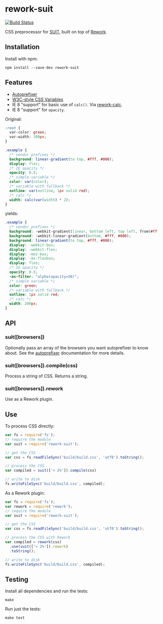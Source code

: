 # rework-suit

[![Build Status](https://secure.travis-ci.org/suitcss/rework-suit.png?branch=master)](http://travis-ci.org/suitcss/rework-suit)

CSS preprocessor for [SUIT](https://github.com/suitcss/suit), built on top of
[Rework](https://github.com/visionmedia/rework).

## Installation

Install with npm:

```
npm install --save-dev rework-suit
```

## Features

* [Autoprefixer](https://github.com/ai/autoprefixer)
* [W3C-style CSS Variables](http://www.w3.org/TR/css-variables/)
* IE 8 "support" for basic use of `calc()`. Via [rework-calc](https://github.com/klei-dev/rework-calc).
* IE 8 "support" for `opacity`.

Original:

```css
:root {
  var-color: green;
  var-width: 100px;
}

.example {
  /* vendor prefixes */
  background: linear-gradient(to top, #fff, #000);
  display: flex;
  /* IE opacity */
  opacity: 0.5;
  /* simple variable */
  color: var(color);
  /* variable with fallback */
  outline: var(outline, 1px solid red);
  /* calc */
  width: calc(var(width) * 2);
}
```

yields:

```css
.example {
  /* vendor prefixes */
  background: -webkit-gradient(linear, bottom left, top left, from(#fff), to(#000));
  background: -webkit-linear-gradient(bottom, #fff, #000);
  background: linear-gradient(to top, #fff, #000);
  display: -webkit-box;
  display: -webkit-flex;
  display: -moz-box;
  display: -ms-flexbox;
  display: flex;
  /* IE opacity */
  opacity: 0.5;
  -ms-filter: "alpha(opacity=50)";
  /* simple variable */
  color: green;
  /* variable with fallback */
  outline: 1px solid red;
  /* calc */
  width: 200px;
}
```

## API

### suit([browsers])

Optionally pass an array of the browsers you want autoprefixer to know about.
See the [autoprefixer](https://github.com/ai/autoprefixer) documentation for
more details.

### suit([browsers]).compile(css)

Process a string of CSS. Returns a string.

### suit([browsers]).rework

Use as a Rework plugin.

## Use

To process CSS directly:

```js
var fs = require('fs');
// require the module
var suit = require('rework-suit');

// get the CSS
var css = fs.readFileSync('build/build.css', 'utf8').toString();

// process the CSS
var compiled = suit(['> 2%']).compile(css)

// write to disk
fs.writeFileSync('build/build.css', compiled);
```

As a Rework plugin:

```js
var fs = require('fs');
var rework = require('rework');
// require the module
var suit = require('rework-suit');

// get the CSS
var css = fs.readFileSync('build/build.css', 'utf8').toString();

// process the CSS with Rework
var compiled = rework(css)
  .use(suit(['> 2%']).rework)
  .toString();

// write to disk
fs.writeFileSync('build/build.css', compiled);
```

## Testing

Install all dependencies and run the tests:

```
make
```

Run just the tests:

```
make test
```
